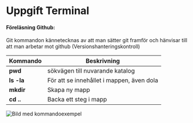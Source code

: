 # Uppgift Terminal

#### Föreläsning Github:

Git kommandon kännetecknas av att man sätter git framför och hänvisar till att man arbetar mot github (Versionshanteringskontroll)

| Kommando | Beskrivning |
| --- | ---|
| **pwd** | sökvägen till nuvarande katalog |
| **ls -la** | För att se innehållet i mappen, även dola |
| **mkdir** | Skapa ny mapp |
| **cd ..** | Backa ett steg i mapp | 


![Bild med kommandoexempel](GitKommandon.jpg)
